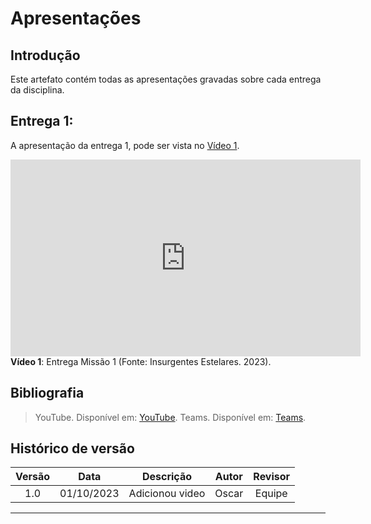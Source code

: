 # Apresentações

## Introdução
Este artefato contém todas as apresentações gravadas sobre cada entrega da disciplina.

## Entrega 1: 
A apresentação da entrega 1, pode ser vista no [Vídeo 1](https://www.youtube.com/watch?v=pkAoLAPOnQk&ab_channel=oscarbrito).

<iframe width="560" height="315" src="https://www.youtube.com/embed/pkAoLAPOnQk?si=lGpj6mGpiutxiGaC" title="YouTube video player" frameborder="0" allow="accelerometer; autoplay; clipboard-write; encrypted-media; gyroscope; picture-in-picture; web-share" allowfullscreen></iframe>
<b>Vídeo 1</b>: Entrega Missão 1 (Fonte: Insurgentes Estelares. 2023). </p>

## Bibliografia
> YouTube. Disponível em: [YouTube](https://www.youtube.com). 
> Teams. Disponível em: [Teams](https://teams.microsoft.com). 

## Histórico de versão

<center>

| Versão |    Data    |      Descrição       |  Autor  | Revisor |
| :----: | :--------: | :------------------: | :-----: | :-----: |
|  1.0   | 01/10/2023 | Adicionou video | Oscar | Equipe  |


</center>

---